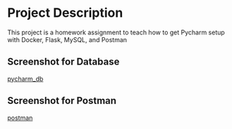 # Project Description
This project is a homework assignment to teach how to get Pycharm setup with Docker, Flask, MySQL, and Postman

## Screenshot  for Database
[pycharm_db](screenshots/query.JPG)

## Screenshot for Postman
[postman](screenshots/postman.JPG)